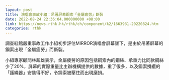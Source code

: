 ```yaml
---
layout: post
title: 演唱會事故小組：吊著屏幕鋼索「金屬疲勞」斷裂
date: 2022-08-24 22:36:04.000000000 +08:00
link: https://news.rthk.hk/rthk/ch/component/k2/1663931-20220824.htm
categories: rthk
---
```


調查紅館嚴重事故工作小組初步評估MIRROR演唱會屏幕墜下，是由於吊著屏幕的鋼索出現「金屬疲勞」而斷裂。

小組專家顧問林超雄表示，金屬疲勞的原因包括鋼索內的鋼絲、承重力比同款鋼絲少了20%，屏幕的實際重量比主辦機構提供的數據，重了很多，以及鋼索攪纜的「護繩器」安裝得不好，令鋼索被壓住而出現磨損。
